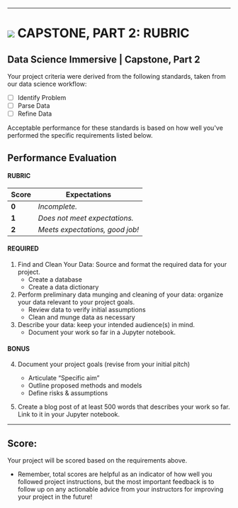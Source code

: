 <!-- #region -->
---
# ![](https://ga-dash.s3.amazonaws.com/production/assets/logo-9f88ae6c9c3871690e33280fcf557f33.png) CAPSTONE, PART 2: RUBRIC

## Data Science Immersive | Capstone, Part 2		
Your project criteria were derived from the following standards, taken from our data science workflow:

- [ ] Identify Problem
- [ ] Parse Data
- [ ] Refine Data

Acceptable performance for these standards is based on how well you've performed the specific requirements listed below.


## Performance Evaluation


#### RUBRIC
Score  | Expectations
--- | ---
**0** | _Incomplete._
**1** | _Does not meet expectations._
**2** | _Meets expectations, good job!_


#### REQUIRED
1. Find and Clean Your Data: Source and format the required data for your project.
   - Create a database
   - Create a data dictionary
2. Perform preliminary data munging and cleaning of your data: organize your data relevant to your project goals.
   - Review data to verify initial assumptions
   - Clean and munge data as necessary
3. Describe your data: keep your intended audience(s) in mind.
   - Document your work so far in a Jupyter notebook.

#### BONUS
4. Document your project goals (revise from your initial pitch)
   - Articulate “Specific aim”
   - Outline proposed methods and models
   - Define risks & assumptions

5. Create a blog post of at least 500 words that describes your work so far. Link to it in your Jupyter notebook.

---
<!-- #endregion -->

## Score:
Your project will be scored based on the requirements above.

- Remember, total scores are helpful as an indicator of how well you followed project instructions, but the most important feedback is to follow up on any actionable advice from your instructors for improving your project in the future!

